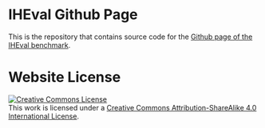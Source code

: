 # IHEval Github Page

This is the repository that contains source code for the [Github page of the IHEval benchmark]([https://iheval.github.io](https://ytyz1307zzh.github.io/iheval.github.io/)).

# Website License
<a rel="license" href="http://creativecommons.org/licenses/by-sa/4.0/"><img alt="Creative Commons License" style="border-width:0" src="https://i.creativecommons.org/l/by-sa/4.0/88x31.png" /></a><br />This work is licensed under a <a rel="license" href="http://creativecommons.org/licenses/by-sa/4.0/">Creative Commons Attribution-ShareAlike 4.0 International License</a>.
